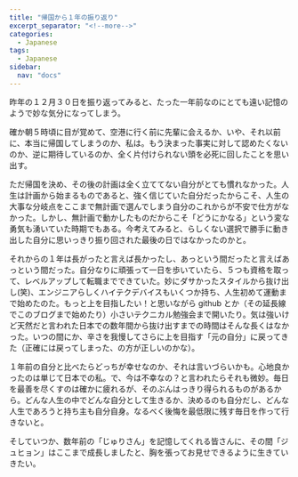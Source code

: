 ```yaml
---
title: "帰国から１年の振り返り"
excerpt_separator: "<!--more-->"
categories:
  - Japanese
tags:
  - Japanese
sidebar:
  nav: "docs"
---
```

昨年の１２月３０日を振り返ってみると、たった一年前なのにとても遠い記憶のようで妙な気分になってしまう。

確か朝５時頃に目が覚めて、空港に行く前に先輩に会えるか、いや、それ以前に、本当に帰国してしまうのか、私は。もう決まった事実に対して認めたくないのか、逆に期待しているのか、全く片付けられない頭を必死に回したことを思い出す。

ただ帰国を決め、その後の計画は全く立ててない自分がとても慣れなかった。人生は計画から始まるものであると、強く信じていた自分だったからこそ、人生の大事な分岐点をここまで無計画で選んでしまう自分のこれからが不安で仕方がなかった。しかし、無計画で動かしたものだからこそ「どうにかなる」という変な勇気も湧いていた時期でもある。今考えてみると、らしくない選択で勝手に動き出した自分に思いっきり振り回された最後の日ではなかったのかと。

それからの１年は長がったと言えば長かったし、あっという間だったと言えばあっという間だった。自分なりに頑張って一日を歩いていたら、５つも資格を取って、レベルアップして転職までできていた。妙にダサかったスタイルから抜け出し(笑)、エンジニアらしくハイテクデバイスもいくつか持ち、人生初めて運動まで始めたのた。もっと上を目指したい！と思いながら github とか（その延長線でこのブログまで始めたり）小さいテクニカル勉強会まで開いたり。気は強いけど天然だと言われた日本での数年間から抜け出すまでの時間はそんな長くはなかった。いつの間にか、辛さを我慢してさらに上を目指す「元の自分」に戻ってきた（正確には戻ってしまった、の方が正しいのかな）。

１年前の自分と比べたらどっちが幸せなのか、それは言いづらいかも。心地良かったのは単じて日本での私。で、今は不幸なの？と言われたらそれも微妙。毎日を最善を尽くすのは確かに疲れるが、そのぶんはっきり得られるものがあるから。どんな人生の中でどんな自分として生きるか、決めるのも自分だし、どんな人生であろうと持ち主も自分自身。なるべく後悔を最低限に残す毎日を作って行きないと。

そしていつか、数年前の「じゅりさん」を記憶してくれる皆さんに、その間「ジュヒョン」はここまで成長しましたと、胸を張ってお見せできるように生きていきたい。
